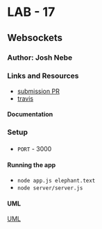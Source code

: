 # LAB - 17

## Websockets

### Author: Josh Nebe

### Links and Resources
* [submission PR](https://github.com/yosh-401-advanced-javascript/401-lab-17/pull/1)
* [travis](https://travis-ci.com/yosh-401-advanced-javascript/401-lab-17.svg?branch=master)

#### Documentation


### Setup
#### 
* `PORT` - 3000


#### Running the app
* `node app.js elephant.text`
* `node server/server.js`
  


#### UML
[UML](assets/uml.jpg)
